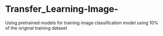 # Transfer_Learning-Image-
Using pretrained models for training image classification model using 10% of the original training dataset
